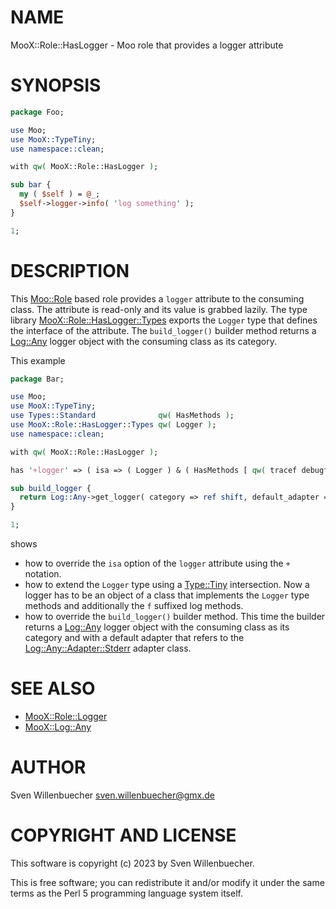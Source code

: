 # NAME

MooX::Role::HasLogger - Moo role that provides a logger attribute

# SYNOPSIS

```perl
package Foo;

use Moo;
use MooX::TypeTiny;
use namespace::clean;

with qw( MooX::Role::HasLogger );

sub bar {
  my ( $self ) = @_;
  $self->logger->info( 'log something' );
}

1;
```

# DESCRIPTION

This [Moo::Role](https://metacpan.org/pod/Moo%3A%3ARole) based role provides a `logger` attribute to the consuming
class.  The attribute is read-only and its value is grabbed lazily. The type
library [MooX::Role::HasLogger::Types](https://metacpan.org/pod/MooX%3A%3ARole%3A%3AHasLogger%3A%3ATypes) exports the `Logger` type that defines
the interface of the attribute. The `build_logger()` builder method returns a
[Log::Any](https://metacpan.org/pod/Log%3A%3AAny) logger object with the consuming class as its category.

This example

```perl
package Bar;

use Moo;
use MooX::TypeTiny;
use Types::Standard              qw( HasMethods );
use MooX::Role::HasLogger::Types qw( Logger );
use namespace::clean;

with qw( MooX::Role::HasLogger );

has '+logger' => ( isa => ( Logger ) & ( HasMethods [ qw( tracef debugf infof warnf errorf fatalf ) ] ) );

sub build_logger {
  return Log::Any->get_logger( category => ref shift, default_adapter => 'Stderr' );
}

1;
```

shows

- how to override the `isa` option of the `logger` attribute using the `+`
notation.
- how to extend the `Logger` type using a [Type::Tiny](https://metacpan.org/pod/Type%3A%3ATiny) intersection. Now a
logger has to be an object of a class that implements the `Logger` type
methods and additionally the `f` suffixed log methods.
- how to override the `build_logger()` builder method. This time the builder
returns a [Log::Any](https://metacpan.org/pod/Log%3A%3AAny) logger object with the consuming class as its category
and with a default adapter that refers to the [Log::Any::Adapter::Stderr](https://metacpan.org/pod/Log%3A%3AAny%3A%3AAdapter%3A%3AStderr)
adapter class.

# SEE ALSO

- [MooX::Role::Logger](https://metacpan.org/pod/MooX%3A%3ARole%3A%3ALogger)
- [MooX::Log::Any](https://metacpan.org/pod/MooX%3A%3ALog%3A%3AAny)

# AUTHOR

Sven Willenbuecher <sven.willenbuecher@gmx.de>

# COPYRIGHT AND LICENSE

This software is copyright (c) 2023 by Sven Willenbuecher.

This is free software; you can redistribute it and/or modify it under the
same terms as the Perl 5 programming language system itself.

